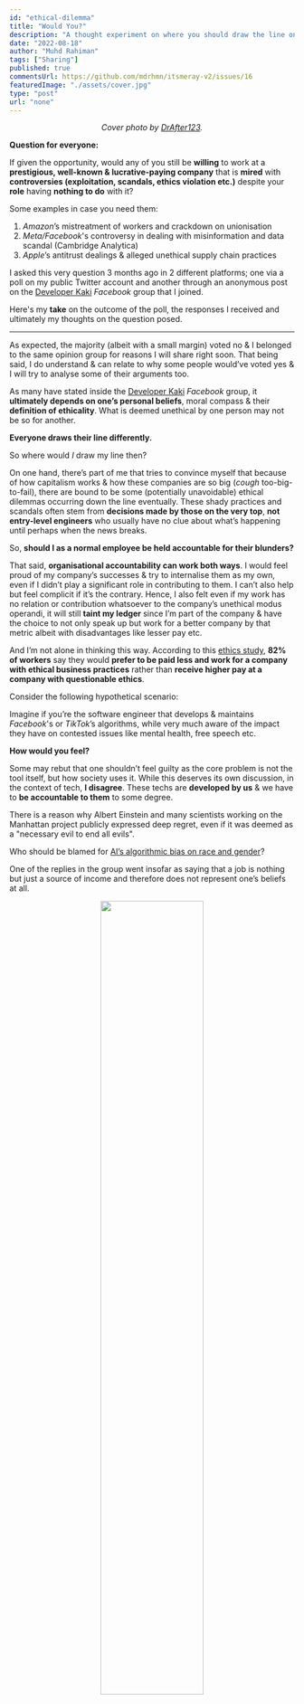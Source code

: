 ```yaml
---
id: "ethical-dilemma"
title: "Would You?"
description: "A thought experiment on where you should draw the line on ethicality of job opportunities."
date: "2022-08-18"
author: "Muhd Rahiman"
tags: ["Sharing"]
published: true
commentsUrl: https://github.com/mdrhmn/itsmeray-v2/issues/16
featuredImage: "./assets/cover.jpg"
type: "post"
url: "none"
---
```


<div align="center">
    <em>Cover photo by <a href="https://ed.stanford.edu/news/making-ethical-decisions-difficult-times">DrAfter123</a>.
    </em>
</div>

**Question for everyone:**

If given the opportunity, would any of you still be **willing** to work at a **prestigious, well-known & lucrative-paying company** that is **mired** with **controversies (exploitation, scandals, ethics violation etc.)** despite your **role** having **nothing to do** with it?

Some examples in case you need them:

1. _Amazon_’s mistreatment of workers and crackdown on unionisation
2. _Meta/Facebook_'s controversy in dealing with misinformation and data scandal (Cambridge Analytica)
3. _Apple_’s antitrust dealings & alleged unethical supply chain practices

I asked this very question 3 months ago in 2 different platforms; one via a poll on my public Twitter account and another through an anonymous post on the [Developer Kaki](https://www.facebook.com/groups/developerkaki/) _Facebook_ group that I joined.

Here's my **take** on the outcome of the poll, the responses I received and ultimately my thoughts on the question posed.

<hr>

As expected, the majority (albeit with a small margin) voted no & I belonged to the same opinion group for reasons I will share right soon. That being said, I do understand & can relate to why some people would’ve voted yes & I will try to analyse some of their arguments too.

As many have stated inside the [Developer Kaki](https://www.facebook.com/groups/developerkaki/) _Facebook_ group, it **ultimately depends on one’s personal beliefs**, moral compass & their **definition of ethicality**. What is deemed unethical by one person may not be so for another. 

**Everyone draws their line differently.**

So where would _I_ draw my line then?

On one hand, there’s part of me that tries to convince myself that because of how capitalism works & how these companies are so big (_cough_ too-big-to-fail), there are bound to be some (potentially unavoidable) ethical dilemmas occurring down the line eventually. These shady practices and scandals often stem from **decisions made by those on the very top**, **not entry-level engineers** who usually have no clue about what’s happening until perhaps when the news breaks.

So, **should I as a normal employee be held accountable for their blunders?**

That said, **organisational accountability can work both ways**. I would feel proud of my company’s successes & try to internalise them as my own, even if I didn’t play a significant role in contributing to them. I can’t also help but feel complicit if it’s the contrary. Hence, I also felt even if my work has no relation or contribution whatsoever to the company’s unethical modus operandi, it will still **taint my ledger** since I’m part of the company & have the choice to not only speak up but work for a better company by that metric albeit with disadvantages like lesser pay etc.

And I’m not alone in thinking this way. According to this [ethics study](https://assets.hcca-info.org/Portals/0/PDFs/Resources/library/EmployeeEngagement_LRN.pdf), **82% of workers** say they would **prefer to be paid less and work for a company with ethical business practices** rather than **receive higher pay at a company with questionable ethics**. 

Consider the following hypothetical scenario:

Imagine if you’re the software engineer that develops & maintains _Facebook_'s or _TikTok_’s algorithms, while very much aware of the impact they have on contested issues like mental health, free speech etc.

**How would you feel?**

Some may rebut that one shouldn’t feel guilty as the core problem is not the tool itself, but how society uses it. While this deserves its own discussion, in the context of tech, **I disagree**. These techs are **developed by us** & we have to **be accountable to them** to some degree.

There is a reason why Albert Einstein and many scientists working on the Manhattan project publicly expressed deep regret, even if it was deemed as a "necessary evil to end all evils".

Who should be blamed for [AI’s algorithmic bias on race and gender](https://www.pcmag.com/news/artificial-intelligence-has-a-bias-problem-and-its-our-fault)?

One of the replies in the group went insofar as saying that a job is nothing but just a source of income and therefore does not represent one’s beliefs at all.

<div align="center">
<img src="https://pbs.twimg.com/media/FSZDpfuaAAE_Hr3?format=jpg&name=large" width="60%">
</div>

I think this is a very nihilistic view of life. **What we do in life is a reflection of who we are and shape our legacy.**

As for how it ultimately depends on one’s personal beliefs and moral stance, I do wonder though if that still applies for issues that are near-universally recognised as unethical, to begin with? I get the examples given for working in environments where some religions have clearly prohibited (and therefore can be assumed as a localised case). But if we’re talking about worker mistreatments, intentional spread of misinformation etc., **are they still deemed as subjective**?

I do however find the suggestion on requesting HR to change your assignment to a different project to be interesting. I think that’s a **fair compromise** if you want to insist on staying at that prestigious company. At the very least, **your line of work doesn’t directly correlate to the controversies**.

Maybe it’s easy for me and those who voted no to say such now. But I’d imagine that if we were given such an offer from FAANG companies, then it wouldn’t be as straightforward. Our very own core principles may be put to the test. Either way, **it's really interesting how values can waver.**

To combat such a dilemma, many companies invest a lot in curating, promoting & enforcing some form of organizational values & code of conduct. Dell has its own Culture Code (_not a shameless promotion by the way_), and I’m looking forward to seeing them in practice _consistently_ in the long term. These may seem boring and very HR-ish, but I’d like to believe that it’s there for a reason, regardless if it’s just for compliance's sake or only a show, I can at least feel content knowing the company I work in is doing their part to inculcate an ethical workplace culture.

<div align="center">
<img src="https://pbs.twimg.com/media/FSZGmXqagAA3dSd?format=jpg&name=large" width="60%">
</div>

So, regardless of your stance and how you voted, I encourage all of us to make an effort to regularly check how our everyday work aligns with our beliefs & moral stance. I leave some of these quotes and an [additional reference](https://www.wgu.edu/blog/ethical-dilemmas-how-scandals-damage-companies1909.html#openSubscriberModal) for all of us to ponder as an end to this thread.

<div align="center">
<img src="https://pbs.twimg.com/media/FSZIYvzakAELRC0?format=png&name=360x360" width="60%">
<img src="https://pbs.twimg.com/media/FSZIl5OacAIXgUd?format=png&name=900x900" width="60%">
<img src="https://pbs.twimg.com/media/FSZKmzwaUAEWXbE?format=jpg&name=large" width="60%">
</div>